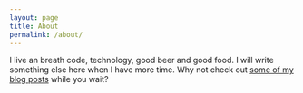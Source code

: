 ```yaml
---
layout: page
title: About
permalink: /about/
---
```


<amp-img width="980" height="400" layout="responsive" src="/assets/images/banner.jpg"></amp-img>

I live an breath code, technology, good beer and good food. I will write something else here when I have more time. Why not check out <a href="/">some of my blog posts</a> while you wait?

